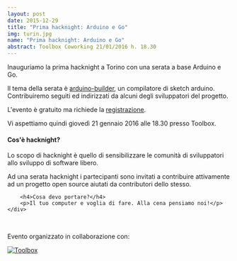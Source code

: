 ```yaml
---
layout: post
date: 2015-12-29
title: "Prima hacknight: Arduino e Go"
img: turin.jpg
name: "Prima hacknight: Arduino e Go"
abstract: Toolbox Coworking 21/01/2016 h. 18.30
---
```


<div class="row">
    <div class="col-lg-12">
        <p>Inauguriamo la prima hacknight a Torino con una serata a base Arduino e Go.
        <p>Il tema della serata è <a target="_blank" href="https://github.com/arduino/arduino-builder">arduino-builder</a>, un compilatore di sketch arduino. Contribuiremo seguiti ed indirizzati da alcuni degli sviluppatori del progetto.</p>
        <p>L'evento è gratuito ma richiede la <a target="_blank" href="https://www.eventbrite.com/e/biglietti-torino-hacknight-20142558936">registrazione</a>.</p>
        <p>Vi aspettiamo quindi giovedì 21 gennaio 2016 alle 18.30 presso Toolbox.</p>
    </div>
</div>

<div class="row">
    <div class="col-lg-12">
        <h4>Cos'è hacknight?</h4>
        <p>Lo scopo di hacknight è quello di sensibilizzare le comunità di sviluppatori allo sviluppo di software libero.</p>
        <p>Ad una serata hacknight i partecipanti sono invitati a contribuire attivamente ad un progetto open source aiutati da contributori dello stesso.</p>

        <h4>Cosa devo portare?</h4>
        <p>Il tuo computer e voglia di fare. Alla cena pensiamo noi!</p>
    </div>
</div>

<div class="row">
    <div class="col-lg-12">
        <p><br></p>
        <p>Evento organizzato in collaborazione con:</p>
        <p><a href="http://toolboxoffice.it" target="_blank"><img src="http://www.toolboxoffice.it/img/logo.jpg" alt="Toolbox"></a></p>
    </div>
</div>
